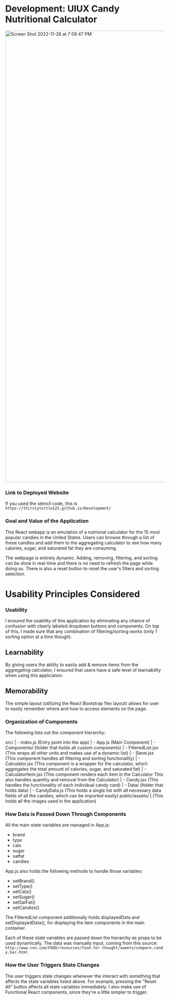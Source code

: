 # Development: UIUX Candy Nutritional Calculator

<img width="1437" alt="Screen Shot 2022-11-26 at 7 09 47 PM" src="https://user-images.githubusercontent.com/114880688/204116120-fa89fa1c-88fc-4583-8331-d912e91920c2.png">

### Link to Deployed Website

If you used the stencil code, this is `https://thirstyturtle125.github.io/Development/`


### Goal and Value of the Application

This React webapp is an emulation of a nutrional calculator for the 15 most popular candies in the United States. Users can browse through a list of these candies and add them to the aggregating calculator to see how many calories, sugar, and saturated fat they are consuming.

The webpage is entirely dynamic. Adding, removing, filtering, and sorting can be done in real-time and there is no need to refresh the page while doing so. There is also a reset button to reset the user's filters and sorting selection.

# Usability Principles Considered

### Usability

I ensured the usability of this application by eliminating any chance of confusion with clearly labeled dropdown buttons and components. On top of this, I made sure that any combination of filtering/sorting works (only 1 sorting option at a time though).

## Learnability

By giving users the ability to easily add & remove items from the aggregating calculator, I ensured that users have a safe level of learnability when using this application.

## Memorability

The simple layout (utilizing the React Bootstrap flex layout) allows for user to easily remember where and how to access elements on the page.

### Organization of Components

The following lists out the component hierarchy:

src/
| - index.js (Entry point into the app)
| - App.js (Main Component)
| - Components/ (folder that holds all custom components)
|   - FilteredList.jsx (This wraps all other units and makes
use of a dynamic list)
|   - Sieve.jsx (This component handles all filtering and sorting
functionality)
|   - Calculator.jsx (This component is a wrapper for the calculator,
which aggregates the total amount of calories, sugar, and saturated fat)
|   - CalculatorItem.jsx (This component renders each item in the Calculator
This also handles quantity and removal from the Calculator)
|   - Candy.jsx (This handles the functionality of each individual candy card)
| - Data/ (folder that holds data)
|   - CandyData.js (This holds a single list with all necessary data
fields of all the candies, which can be imported easily)
public/assets/
| (This holds all the images used in the application)

### How Data is Passed Down Through Components
All the main state variables are managed in App.js:

- brand
- type
- cals
- sugar
- satfat
- candies

App.js also holds the following methods to handle those variables:

- setBrand()
- setType()
- setCals()
- setSugar()
- setSatFat()
- setCandies()

The FilteredList component additionally holds displayedData and setDisplayedData(), for displaying the item components in the main container.

Each of these state variables are passed down the hierarchy as props to be used dynamically. The data was manually input, coming from this source: `http://www.cnn.com/FOOD/resources/food.for.thought/sweets/compare.candy.bar.html`

### How the User Triggers State Changes
The user triggers state changes whenever the interact with something that affects the state variables listed above. For example, pressing the "Reset All" button affects all state variables immediately. I also make use of Functional React components, since they're a little simpler to trigger.
